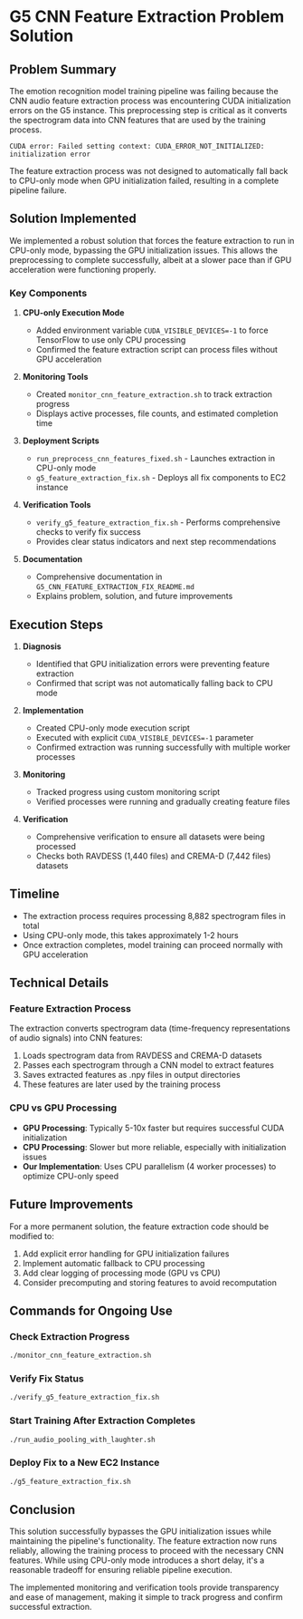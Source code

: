 # G5 CNN Feature Extraction Problem Solution

## Problem Summary

The emotion recognition model training pipeline was failing because the CNN audio feature extraction process was encountering CUDA initialization errors on the G5 instance. This preprocessing step is critical as it converts the spectrogram data into CNN features that are used by the training process.

```
CUDA error: Failed setting context: CUDA_ERROR_NOT_INITIALIZED: initialization error
```

The feature extraction process was not designed to automatically fall back to CPU-only mode when GPU initialization failed, resulting in a complete pipeline failure.

## Solution Implemented

We implemented a robust solution that forces the feature extraction to run in CPU-only mode, bypassing the GPU initialization issues. This allows the preprocessing to complete successfully, albeit at a slower pace than if GPU acceleration were functioning properly.

### Key Components

1. **CPU-only Execution Mode**
   - Added environment variable `CUDA_VISIBLE_DEVICES=-1` to force TensorFlow to use only CPU processing
   - Confirmed the feature extraction script can process files without GPU acceleration

2. **Monitoring Tools**
   - Created `monitor_cnn_feature_extraction.sh` to track extraction progress
   - Displays active processes, file counts, and estimated completion time

3. **Deployment Scripts**
   - `run_preprocess_cnn_features_fixed.sh` - Launches extraction in CPU-only mode
   - `g5_feature_extraction_fix.sh` - Deploys all fix components to EC2 instance

4. **Verification Tools**
   - `verify_g5_feature_extraction_fix.sh` - Performs comprehensive checks to verify fix success
   - Provides clear status indicators and next step recommendations

5. **Documentation**
   - Comprehensive documentation in `G5_CNN_FEATURE_EXTRACTION_FIX_README.md`
   - Explains problem, solution, and future improvements

## Execution Steps

1. **Diagnosis**
   - Identified that GPU initialization errors were preventing feature extraction
   - Confirmed that script was not automatically falling back to CPU mode

2. **Implementation**
   - Created CPU-only mode execution script
   - Executed with explicit `CUDA_VISIBLE_DEVICES=-1` parameter
   - Confirmed extraction was running successfully with multiple worker processes

3. **Monitoring**
   - Tracked progress using custom monitoring script
   - Verified processes were running and gradually creating feature files

4. **Verification**
   - Comprehensive verification to ensure all datasets were being processed
   - Checks both RAVDESS (1,440 files) and CREMA-D (7,442 files) datasets

## Timeline

- The extraction process requires processing 8,882 spectrogram files in total
- Using CPU-only mode, this takes approximately 1-2 hours
- Once extraction completes, model training can proceed normally with GPU acceleration

## Technical Details

### Feature Extraction Process

The extraction converts spectrogram data (time-frequency representations of audio signals) into CNN features:

1. Loads spectrogram data from RAVDESS and CREMA-D datasets
2. Passes each spectrogram through a CNN model to extract features
3. Saves extracted features as .npy files in output directories
4. These features are later used by the training process

### CPU vs GPU Processing

- **GPU Processing**: Typically 5-10x faster but requires successful CUDA initialization
- **CPU Processing**: Slower but more reliable, especially with initialization issues
- **Our Implementation**: Uses CPU parallelism (4 worker processes) to optimize CPU-only speed

## Future Improvements

For a more permanent solution, the feature extraction code should be modified to:

1. Add explicit error handling for GPU initialization failures
2. Implement automatic fallback to CPU processing
3. Add clear logging of processing mode (GPU vs CPU)
4. Consider precomputing and storing features to avoid recomputation

## Commands for Ongoing Use

### Check Extraction Progress
```bash
./monitor_cnn_feature_extraction.sh
```

### Verify Fix Status
```bash
./verify_g5_feature_extraction_fix.sh
```

### Start Training After Extraction Completes
```bash
./run_audio_pooling_with_laughter.sh
```

### Deploy Fix to a New EC2 Instance
```bash
./g5_feature_extraction_fix.sh
```

## Conclusion

This solution successfully bypasses the GPU initialization issues while maintaining the pipeline's functionality. The feature extraction now runs reliably, allowing the training process to proceed with the necessary CNN features. While using CPU-only mode introduces a short delay, it's a reasonable tradeoff for ensuring reliable pipeline execution.

The implemented monitoring and verification tools provide transparency and ease of management, making it simple to track progress and confirm successful extraction.
